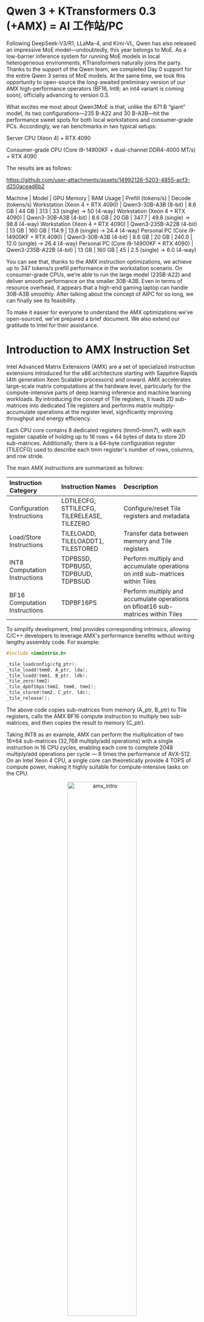 # Qwen 3 + KTransformers 0.3 (+AMX) = AI 工作站/PC
Following DeepSeek-V3/R1, LLaMa-4, and Kimi-VL, Qwen has also released an impressive MoE model—undoubtedly, this year belongs to MoE. As a low-barrier inference system for running MoE models in local heterogeneous environments, KTransformers naturally joins the party. Thanks to the support of the Qwen team, we completed Day 0 support for the entire Qwen 3 series of MoE models. At the same time, we took this opportunity to open-source the long-awaited preliminary version of our AMX high-performance operators (BF16, Int8; an int4 variant is coming soon), officially advancing to version 0.3.

What excites me most about Qwen3MoE is that, unlike the 671 B “giant” model, its two configurations—235 B-A22 and 30 B-A3B—hit the performance sweet spots for both local workstations and consumer-grade PCs. Accordingly, we ran benchmarks in two typical setups:

Server CPU (Xeon 4) + RTX 4090

Consumer-grade CPU (Core i9-14900KF + dual-channel DDR4-4000 MT/s) + RTX 4090

The results are as follows:

https://github.com/user-attachments/assets/14992126-5203-4855-acf3-d250acead6b2

Machine | Model | GPU Memory | RAM Usage | Prefill (tokens/s) | Decode (tokens/s)
Workstation (Xeon 4 + RTX 4090) | Qwen3-30B-A3B (8-bit) | 8.6 GB | 44 GB | 313 | 33 (single) → 50 (4-way)
Workstation (Xeon 4 + RTX 4090) | Qwen3-30B-A3B (4-bit) | 8.6 GB | 20 GB | 347.7 | 49.8 (single) → 98.8 (4-way)
Workstation (Xeon 4 + RTX 4090) | Qwen3-235B-A22B (4-bit) | 13 GB | 160 GB | 114.9 | 13.8 (single) → 24.4 (4-way)
Personal PC (Core i9-14900KF + RTX 4090) | Qwen3-30B-A3B (4-bit) | 8.6 GB | 20 GB | 240.0 | 12.0 (single) → 26.4 (4-way)
Personal PC (Core i9-14900KF + RTX 4090) | Qwen3-235B-A22B (4-bit) | 13 GB | 160 GB | 45 | 2.5 (single) → 6.0 (4-way)

You can see that, thanks to the AMX instruction optimizations, we achieve up to 347 tokens/s prefill performance in the workstation scenario. On consumer-grade CPUs, we’re able to run the large model (235B-A22) and deliver smooth performance on the smaller 30B-A3B. Even in terms of resource overhead, it appears that a high-end gaming laptop can handle 30B-A3B smoothly. After talking about the concept of AIPC for so long, we can finally see its feasibility.

To make it easier for everyone to understand the AMX optimizations we’ve open-sourced, we’ve prepared a brief document. We also extend our gratitude to Intel for their assistance.

# Introduction to AMX Instruction Set

Intel Advanced Matrix Extensions (AMX) are a set of specialized instruction extensions introduced for the x86 architecture starting with Sapphire Rapids (4th generation Xeon Scalable processors) and onward. AMX accelerates large-scale matrix computations at the hardware level, particularly for the compute-intensive parts of deep learning inference and machine learning workloads. By introducing the concept of Tile registers, it loads 2D sub-matrices into dedicated Tile registers and performs matrix multiply-accumulate operations at the register level, significantly improving throughput and energy efficiency.

Each CPU core contains 8 dedicated registers (tmm0–tmm7), with each register capable of holding up to 16 rows × 64 bytes of data to store 2D sub-matrices. Additionally, there is a 64-byte configuration register (TILECFG) used to describe each tmm register's number of rows, columns, and row stride.

The main AMX instructions are summarized as follows:

| Instruction Category | Instruction Names | Description |
|:---|:---|:---|
| Configuration Instructions | LDTILECFG, STTILECFG, TILERELEASE, TILEZERO | Configure/reset Tile registers and metadata |
| Load/Store Instructions | TILELOADD, TILELOADDT1, TILESTORED | Transfer data between memory and Tile registers |
| INT8 Computation Instructions | TDPBSSD, TDPBUSD, TDPBUUD, TDPBSUD | Perform multiply and accumulate operations on int8 sub-matrices within Tiles |
| BF16 Computation Instructions | TDPBF16PS | Perform multiply and accumulate operations on bfloat16 sub-matrices within Tiles |

To simplify development, Intel provides corresponding intrinsics, allowing C/C++ developers to leverage AMX's performance benefits without writing lengthy assembly code. For example:

```C++
#include <immintrin.h>

_tile_loadconfig(cfg_ptr);
_tile_loadd(tmm0, A_ptr, lda);
_tile_loadd(tmm1, B_ptr, ldb);
_tile_zero(tmm2)
_tile_dpbf16ps(tmm2, tmm0, tmm1);
_tile_stored(tmm2, C_ptr, ldc);
_tile_release();
```

The above code copies sub-matrices from memory (A_ptr, B_ptr) to Tile registers, calls the AMX BF16 compute instruction to multiply two sub-matrices, and then copies the result to memory (C_ptr).

Taking INT8 as an example, AMX can perform the multiplication of two 16×64 sub-matrices (32,768 multiply/add operations) with a single instruction in 16 CPU cycles, enabling each core to complete 2048 multiply/add operations per cycle — 8 times the performance of AVX-512. On an Intel Xeon 4 CPU, a single core can theoretically provide 4 TOPS of compute power, making it highly suitable for compute-intensive tasks on the CPU.

<p align="center">
  <picture>
    <img alt="amx_intro" src="../assets/amx_intro.png" width=60%>
  </picture>
</p>


# AMX Kernel in KTransformers

Before version v0.3, KTransformers performed CPU matrix multiplications based on operators provided by llamafile. Unfortunately, llamafile's implementation had not yet been optimized for the AMX instruction set. This resulted in performance bottlenecks, even in strong hardware environments (such as Xeon 4th Gen + 4090), where inference speeds for large models like DeepSeek-V3 reached only 91 tokens/s during the prefill phase. The CPU thus remained a significant bottleneck. In long prompt scenarios, such performance is clearly unsatisfactory. To fully unleash CPU potential, we introduced a brand-new AMX optimization path along with multiple technical improvements in v0.3.

## 1. AMX Tiling-aware Memory Layout

AMX provides a high-throughput Tile register computation model, reducing instruction count and boosting theoretical throughput through coarse-grained matrix operations. However, to truly exploit AMX's potential, memory access efficiency is critical: because AMX transfers entire Tiles at once, misaligned Tiles and chaotic access patterns can cause severe cache misses, nullifying throughput gains.

Thus, in v0.3, we stopped directly memory-mapping GGUF-format files and introduced AMX Tiling-aware memory preprocessing during model loading. Specifically, expert weight matrices in MoE models are pre-rearranged into Tile-friendly sub-matrices whose shapes precisely match AMX Tile register dimensions, eliminating dynamic transposition overhead during inference. During rearrangement, we strictly align each sub-matrix's start address to 64 bytes to avoid cache line splits, and arrange sub-matrices sequentially according to computation access patterns, maximizing L1/L2 cache hit rates using compiler and hardware sequential prefetch capabilities.

For Int8 quantized formats, we adopted Symmetric Group-wise Quantization, with each column forming a group sharing a scale factor stored separately to maintain memory alignment for Tile data.

This AMX Tiling-aware memory layout design reduces memory latency while providing optimal input conditions for downstream computation kernels.

## 2. Cache-friendly AMX Kernel

During inference, we designed around the CPU’s multi-level cache hierarchy to perform computations in-place in high-speed caches, minimizing DRAM access frequency and overhead.

<p align="center">
  <picture>
    <img alt="amx" src="../assets/amx.png" width=60%>
  </picture>
</p>

As shown in the figure, 
- ① Expert weight matrices are first column-wise partitioned into multiple tasks dynamically scheduled across threads. Input activations are shared among tasks and typically reside in the shared L3 cache due to locality.
- ② Within each task, expert weights are row-wise partitioned into blocks, with block sizes finely tuned to ensure input activations, weights, and intermediate results stay within L2 cache, avoiding DRAM access.
- ③ ④ ⑤ Each block is treated as a set of sub-matrices matching AMX Tile registers, and during Tile-level computation, input Tiles (tmm0–tmm1) and expert Tiles (tmm2–tmm3) are loaded, and four AMX multiplication instructions directly generate and accumulate products into Tile registers (tmm4–tmm7), with output activations accumulated in Tile registers or L1 cache, avoiding additional data movement.

In short, we leveraged the cache hierarchy: every data element of expert weights and output activations accesses DRAM only once, with the other accesses hitting L2 or higher caches; input activations are accessed from DRAM only once and later hit in L3 or higher caches. This significantly reduces main memory traffic and improves overall execution efficiency.

## 3. AVX-512 Kernel Adaptation for Low Arithmetic Intensity Scenarios

Although AMX is highly efficient for large-scale matrix multiplication, it performs poorly under low arithmetic intensity, such as vector-matrix operations in the decode phase. This is because dispatching AMX Tiles involves fixed instruction overhead, which becomes wasteful when the data volume is insufficient to fill a Tile, causing reduced throughput.

<p align="center">
  <picture>
    <img alt="amx_avx" src="../assets/amx_avx.png" width=60%>
  </picture>
</p>

To address this, we introduced a lightweight AVX-512 kernel as a complement. This kernel follows the same memory layout as the AMX kernel but replaces heavy AMX matrix-matrix multiplications with fine-grained AVX-512 vector-matrix multiplications, lowering latency for small matrices.

KTransformers dynamically selects between AMX and AVX-512 kernels at runtime based on arithmetic intensity: AMX kernels are automatically selected during long prompt prefill phases (where each expert handles more than 4 tokens on average), while short prompt prefill and decode phases dynamically switch to AVX-512 kernels. This ensures optimal efficiency under different arithmetic intensity conditions.

## 4. MoE Operator Fusion and Dynamic Scheduling

MoE models have many experts per layer, each requiring three matrix multiplications (Gate, Up, Down projections), leading to many small matrix multiplication tasks. Independently scheduling each small task would cause massive synchronization overhead between threads, dragging down overall inference speed.

Thus, we fused the same type of matrix computations for all experts in a layer into large unified tasks. Furthermore, as there are no data dependencies between Gate and Up projections, their computations can also be fused, ultimately consolidating a layer’s matrix multiplications into two major tasks, greatly reducing scheduling overhead.

To address load imbalance — especially during the prefill phase where expert activations can be highly skewed — we introduced a dynamic task scheduling strategy. Each matrix multiplication task is further split into multiple fine-grained sub-tasks, evenly distributed among CPU threads initially. Once a thread completes its assigned tasks, it atomically "steals" tasks from others, greatly mitigating load imbalance and achieving near-optimal CPU resource utilization.

Thanks to these optimizations, our kernel can achieve 21 TFLOPS of BF16 throughput and 35 TOPS of Int8 throughput on Xeon4 CPUs — about 4× faster than PyTorch’s general AMX kernel. For DeepSeek-V3, pairing a Xeon4 CPU with a single RTX 4090 GPU achieves 418 tokens/s end-to-end throughput, close to the performance of multi-machine, multi-GPU setups. KTransformers’ AMX kernel is the first AMX kernel specifically designed for MoE inference scenarios, significantly lowering the hardware barrier for large model deployment and enabling more developers to enjoy GPU cluster level inference experiences at lower cost.

<p align="center">
  <picture>
    <img alt="onednn_1" src="../assets/onednn_1.png" width=60%>
  </picture>
</p>

# Usage

## Checking AMX Support

Before enabling the AMX-optimized kernels, it is important to verify whether your CPU supports the AMX instruction set. You can check AMX availability with the following command:

```bash
lscpu | grep -i amx
```

If your system supports AMX, you should see output similar to:

```bash
Flags: ... amx-bf16 amx-int8 amx-tile ...
```

If no amx-related flags are found, your CPU may not support AMX, or AMX may be disabled in BIOS settings. In that case, please ensure that:
- You are using a Sapphire Rapids (Xeon 4th Gen) or newer CPU.
- AMX support is enabled in your system BIOS under CPU feature settings.

## Enabling AMX in KTransformers

KTransformers allows users to easily switch between different backends through simple YAML configuration modifications. To enable AMX, modify the injection configuration of your experts by specifying backend as AMXInt8 or AMXBF16:

```YAML
- match:
    name: "^model\\.layers\\..*\\.mlp\\.experts$"
  replace:
    class: ktransformers.operators.experts.KTransformersExperts    # custom MoE Kernel with expert parallelism
    kwargs:
      prefill_device: "cuda"
      prefill_op: "KExpertsTorch"
      generate_device: "cpu"
      generate_op: "KExpertsCPU"
      out_device: "cuda"
      backend: "AMXInt8"  # or "AMXBF16" or "llamafile" (default)
```

**Note:** Currently, using AMXInt8 requires reading weights from a BF16 GGUF file and performing online quantization during model loading. This may cause slightly slower load times. Future versions will provide pre-quantized weights to eliminate this overhead.

![Image](https://github.com/user-attachments/assets/7c33c410-3af9-456f-aa67-5b24e19ba680)